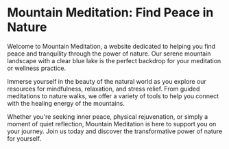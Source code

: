 <!--
Write me markdown content of website with wallpaper:

"A serene mountain landscape with a clear blue lake for a meditation or wellness website"

The header of the page should not be copy of the text but rather a real content of the website which is using this wallpaper.
-->

<!--font:Poppins-->

# Mountain Meditation: Find Peace in Nature

Welcome to Mountain Meditation, a website dedicated to helping you find peace and tranquility through the power of nature. Our serene mountain landscape with a clear blue lake is the perfect backdrop for your meditation or wellness practice.

Immerse yourself in the beauty of the natural world as you explore our resources for mindfulness, relaxation, and stress relief. From guided meditations to nature walks, we offer a variety of tools to help you connect with the healing energy of the mountains.

Whether you're seeking inner peace, physical rejuvenation, or simply a moment of quiet reflection, Mountain Meditation is here to support you on your journey. Join us today and discover the transformative power of nature for yourself.
